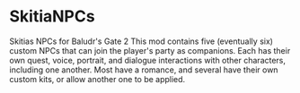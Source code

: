 # SkitiaNPCs
Skitias NPCs for Baludr's Gate 2
This mod contains five (eventually six) custom NPCs that can join the player's party as companions. Each has their own quest, voice, portrait, and dialogue interactions with other characters, including one another. Most have a romance, and several have their own custom kits, or allow another one to be applied. 

